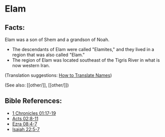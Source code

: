 # Elam #

## Facts: ##

Elam was a son of Shem and a grandson of Noah.

* The descendants of Elam were called "Elamites," and they lived in a region that was also called "Elam."
* The region of Elam was located southeast of the Tigris River in what is now western Iran.

(Translation suggestions: [How to Translate Names](en/ta-vol1/translate/man/translate-names))

(See also: [[other/]], [[other/]])

## Bible References: ##

* [1 Chronicles 01:17-19](en/tn/1ch/help/01/17)
* [Acts 02:8-11](en/tn/act/help/02/08)
* [Ezra 08:4-7](en/tn/ezr/help/08/04)
* [Isaiah 22:5-7](en/tn/isa/help/22/05)